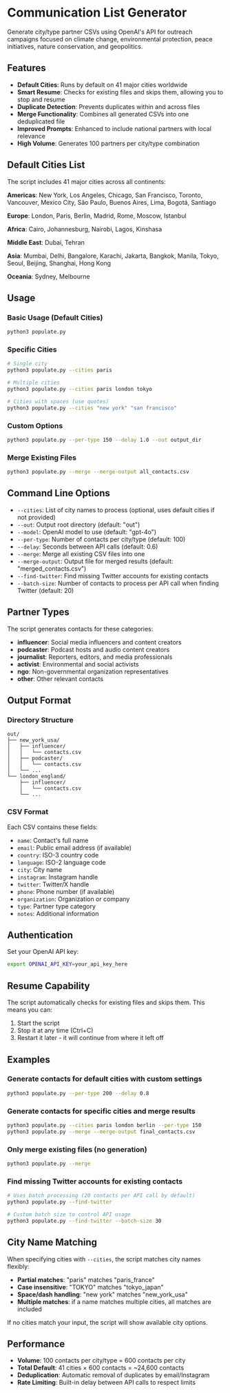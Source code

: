 # Communication List Generator

Generate city/type partner CSVs using OpenAI's API for outreach campaigns focused on climate change, environmental protection, peace initiatives, nature conservation, and geopolitics.

## Features

- **Default Cities**: Runs by default on 41 major cities worldwide
- **Smart Resume**: Checks for existing files and skips them, allowing you to stop and resume
- **Duplicate Detection**: Prevents duplicates within and across files
- **Merge Functionality**: Combines all generated CSVs into one deduplicated file
- **Improved Prompts**: Enhanced to include national partners with local relevance
- **High Volume**: Generates 100 partners per city/type combination

## Default Cities List

The script includes 41 major cities across all continents:

**Americas**: New York, Los Angeles, Chicago, San Francisco, Toronto, Vancouver, Mexico City, São Paulo, Buenos Aires, Lima, Bogotá, Santiago

**Europe**: London, Paris, Berlin, Madrid, Rome, Moscow, Istanbul

**Africa**: Cairo, Johannesburg, Nairobi, Lagos, Kinshasa

**Middle East**: Dubai, Tehran

**Asia**: Mumbai, Delhi, Bangalore, Karachi, Jakarta, Bangkok, Manila, Tokyo, Seoul, Beijing, Shanghai, Hong Kong

**Oceania**: Sydney, Melbourne

## Usage

### Basic Usage (Default Cities)
```bash
python3 populate.py
```

### Specific Cities
```bash
# Single city
python3 populate.py --cities paris

# Multiple cities
python3 populate.py --cities paris london tokyo

# Cities with spaces (use quotes)
python3 populate.py --cities "new york" "san francisco"
```

### Custom Options
```bash
python3 populate.py --per-type 150 --delay 1.0 --out output_dir
```

### Merge Existing Files
```bash
python3 populate.py --merge --merge-output all_contacts.csv
```

## Command Line Options

- `--cities`: List of city names to process (optional, uses default cities if not provided)
- `--out`: Output root directory (default: "out")
- `--model`: OpenAI model to use (default: "gpt-4o")
- `--per-type`: Number of contacts per city/type (default: 100)
- `--delay`: Seconds between API calls (default: 0.6)
- `--merge`: Merge all existing CSV files into one
- `--merge-output`: Output file for merged results (default: "merged_contacts.csv")
- `--find-twitter`: Find missing Twitter accounts for existing contacts
- `--batch-size`: Number of contacts to process per API call when finding Twitter (default: 20)

## Partner Types

The script generates contacts for these categories:
- **influencer**: Social media influencers and content creators
- **podcaster**: Podcast hosts and audio content creators
- **journalist**: Reporters, editors, and media professionals
- **activist**: Environmental and social activists
- **ngo**: Non-governmental organization representatives
- **other**: Other relevant contacts

## Output Format

### Directory Structure
```
out/
├── new_york_usa/
│   ├── influencer/
│   │   └── contacts.csv
│   ├── podcaster/
│   │   └── contacts.csv
│   └── ...
└── london_england/
    ├── influencer/
    │   └── contacts.csv
    └── ...
```

### CSV Format
Each CSV contains these fields:
- `name`: Contact's full name
- `email`: Public email address (if available)
- `country`: ISO-3 country code
- `language`: ISO-2 language code
- `city`: City name
- `instagram`: Instagram handle
- `twitter`: Twitter/X handle
- `phone`: Phone number (if available)
- `organization`: Organization or company
- `type`: Partner type category
- `notes`: Additional information

## Authentication

Set your OpenAI API key:
```bash
export OPENAI_API_KEY=your_api_key_here
```

## Resume Capability

The script automatically checks for existing files and skips them. This means you can:
1. Start the script
2. Stop it at any time (Ctrl+C)
3. Restart it later - it will continue from where it left off

## Examples

### Generate contacts for default cities with custom settings
```bash
python3 populate.py --per-type 200 --delay 0.8
```

### Generate contacts for specific cities and merge results
```bash
python3 populate.py --cities paris london berlin --per-type 150
python3 populate.py --merge --merge-output final_contacts.csv
```

### Only merge existing files (no generation)
```bash
python3 populate.py --merge
```

### Find missing Twitter accounts for existing contacts
```bash
# Uses batch processing (20 contacts per API call by default)
python3 populate.py --find-twitter

# Custom batch size to control API usage
python3 populate.py --find-twitter --batch-size 30
```

## City Name Matching

When specifying cities with `--cities`, the script matches city names flexibly:

- **Partial matches**: "paris" matches "paris_france"
- **Case insensitive**: "TOKYO" matches "tokyo_japan"
- **Space/dash handling**: "new york" matches "new_york_usa"
- **Multiple matches**: if a name matches multiple cities, all matches are included

If no cities match your input, the script will show available city options.

## Performance

- **Volume**: 100 contacts per city/type = 600 contacts per city
- **Total Default**: 41 cities × 600 contacts = ~24,600 contacts
- **Deduplication**: Automatic removal of duplicates by email/Instagram
- **Rate Limiting**: Built-in delay between API calls to respect limits